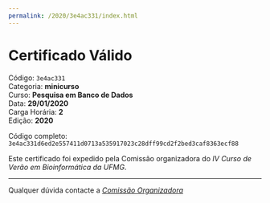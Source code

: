 ```yaml
---
permalink: /2020/3e4ac331/index.html
---
```


# Certificado Válido

Código: `3e4ac331`<br>
Categoria: **minicurso**<br>
Curso: **Pesquisa em Banco de Dados**<br>
Data: **29/01/2020**<br>
Carga Horária: **2**<br>
Edição: **2020**<br>


Código completo: `3e4ac331d6ed2e557411d0713a535917023c28dff99cd2f2bed3caf8363ecf88`


Este certificado foi expedido pela Comissão organizadora do *IV Curso de Verão em Bioinformática da UFMG*.

----

Qualquer dúvida contacte a [_Comissão Organizadora_](<mailto:cursobioinfoufmg@gmail.com$subject=[Certificados]>)

